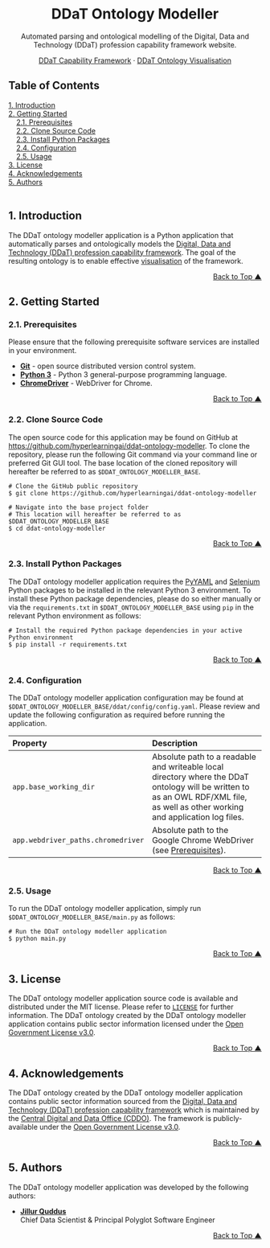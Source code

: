 <a name="readme-top"></a>
<div align="center">
<h1>DDaT Ontology Modeller</h1>
<p>Automated parsing and ontological modelling of the Digital, Data and Technology (DDaT) profession capability framework website.</p>
<p><a href="https://ddat-capability-framework.service.gov.uk/" target="_blank">DDaT Capability Framework</a> · <a href="https://ontopop.com/ontologies/ddat" target="_blank">DDaT Ontology Visualisation</a></p>
</div>

## Table of Contents  
[1. Introduction](#introduction)<br/>
[2. Getting Started](#getting-started)<br/>
&nbsp;&nbsp;&nbsp;&nbsp;[2.1. Prerequisites](#prerequisites)<br/>
&nbsp;&nbsp;&nbsp;&nbsp;[2.2. Clone Source Code](#clone-source-code)<br/>
&nbsp;&nbsp;&nbsp;&nbsp;[2.3. Install Python Packages](#install-python-packages)<br/>
&nbsp;&nbsp;&nbsp;&nbsp;[2.4. Configuration](#configuration)<br/>
&nbsp;&nbsp;&nbsp;&nbsp;[2.5. Usage](#usage)<br/>
[3. License](#license)<br/>
[4. Acknowledgements](#acknowledgements)<br/>
[5. Authors](#authors)<br/>
<br/>

## <a name="introduction"></a>1. Introduction

The DDaT ontology modeller application is a Python application that automatically parses and ontologically models the <a href="https://ddat-capability-framework.service.gov.uk/" target="_blank">Digital, Data and Technology (DDaT) profession capability framework</a>. The goal of the resulting ontology is to enable effective <a href="https://ontopop.com/ontologies/ddat" target="_blank">visualisation</a> of the framework.

<p align="right"><a href="#readme-top">Back to Top &#9650;</a></p>

## <a name="getting-started"></a>2. Getting Started

### <a name="prerequisites"></a>2.1. Prerequisites

Please ensure that the following prerequisite software services are installed in your environment.

* **[Git](https://git-scm.com/)** - open source distributed version control system.
* **[Python 3](https://www.python.org/downloads/)** - Python 3 general-purpose programming language.
* **[ChromeDriver](https://googlechromelabs.github.io/chrome-for-testing/)** - WebDriver for Chrome.

<p align="right"><a href="#readme-top">Back to Top &#9650; </a></p>

### <a name="clone-source-code"></a>2.2. Clone Source Code

The open source code for this application may be found on GitHub at https://github.com/hyperlearningai/ddat-ontology-modeller. To clone the repository, please run the following Git command via your command line or preferred Git GUI tool. The base location of the cloned repository will hereafter be referred to as `$DDAT_ONTOLOGY_MODELLER_BASE`.

```
# Clone the GitHub public repository
$ git clone https://github.com/hyperlearningai/ddat-ontology-modeller

# Navigate into the base project folder
# This location will hereafter be referred to as $DDAT_ONTOLOGY_MODELLER_BASE
$ cd ddat-ontology-modeller
```

<p align="right"><a href="#readme-top">Back to Top &#9650;</a></p>

### <a name="install-python-packages"></a>2.3. Install Python Packages

The DDaT ontology modeller application requires the [PyYAML](https://pypi.org/project/PyYAML/) and [Selenium](https://pypi.org/project/selenium/) Python packages to be installed in the relevant Python 3 environment. To install these Python package dependencies, please do so either manually or via the `requirements.txt` in `$DDAT_ONTOLOGY_MODELLER_BASE` using `pip` in the relevant Python environment as follows:

```
# Install the required Python package dependencies in your active Python environment
$ pip install -r requirements.txt
```

<p align="right"><a href="#readme-top">Back to Top &#9650;</a></p>

### <a name="configuration"></a>2.4. Configuration

The DDaT ontology modeller application configuration may be found at `$DDAT_ONTOLOGY_MODELLER_BASE/ddat/config/config.yaml`. Please review and update the following configuration as required before running the application.

Property | Description
:--- | :---
`app.base_working_dir` | Absolute path to a readable and writeable local directory where the DDaT ontology will be written to as an OWL RDF/XML file, as well as other working and application log files.
`app.webdriver_paths.chromedriver` | Absolute path to the Google Chrome WebDriver (see [Prerequisites](#prerequisites)).

<p align="right"><a href="#readme-top">Back to Top &#9650;</a></p>

### <a name="usage"></a>2.5. Usage

To run the DDaT ontology modeller application, simply run `$DDAT_ONTOLOGY_MODELLER_BASE/main.py` as follows:

```
# Run the DDaT ontology modeller application
$ python main.py
```

<p align="right"><a href="#readme-top">Back to Top &#9650;</a></p>

## <a name="license"></a>3. License

The DDaT ontology modeller application source code is available and distributed under the MIT license. Please refer to [`LICENSE`](https://github.com/hyperlearningai/ddat-ontology-modeller/blob/main/LICENSE) for further information. The DDaT ontology created by the DDaT ontology modeller application contains public sector information licensed under the [Open Government License v3.0](https://www.nationalarchives.gov.uk/doc/open-government-licence/version/3/).

<p align="right"><a href="#readme-top">Back to Top &#9650;</a></p>

## <a name="acknowledgements"></a>4. Acknowledgements

The DDaT ontology created by the DDaT ontology modeller application contains public sector information sourced from the [Digital, Data and Technology (DDaT) profession capability framework](https://ddat-capability-framework.service.gov.uk/) which is maintained by the [Central Digital and Data Office (CDDO)](https://www.gov.uk/government/organisations/central-digital-and-data-office). The framework is publicly-available under the [Open Government License v3.0](https://www.nationalarchives.gov.uk/doc/open-government-licence/version/3/). 

<p align="right"><a href="#readme-top">Back to Top &#9650;</a></p>

## <a name="authors"></a>5. Authors

The DDaT ontology modeller application was developed by the following authors:

* **[Jillur Quddus](https://hyperlearning.ai/team/jillurquddus)**<br/>Chief Data Scientist & Principal Polyglot Software Engineer

<p align="right"><a href="#readme-top">Back to Top &#9650;</a></p>
